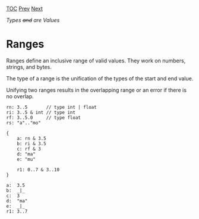 [TOC](Readme.md) [Prev](numbers.md) [Next](rangedef.md)

_Types ~~and~~ are Values_

# Ranges

Ranges define an inclusive range of valid values.
They work on numbers, strings, and bytes.

The type of a range is the unification of the types of the start and end
value.

Unifying two ranges results in the overlapping range or an error if there
is no overlap.

<!-- CUE editor -->
```
rn: 3..5       // type int | float
ri: 3..5 & int // type int
rf: 3..5.0     // type float
rs: "a".."mo"

{
    a: rn & 3.5
    b: ri & 3.5
    c: rf & 3
    d: "ma"
    e: "mu"

    r1: 0..7 & 3..10
}
```

<!-- result -->
```
a:  3.5
b:  _|_
c:  3
d:  "ma"
e:  _|_
r1: 3..7
```